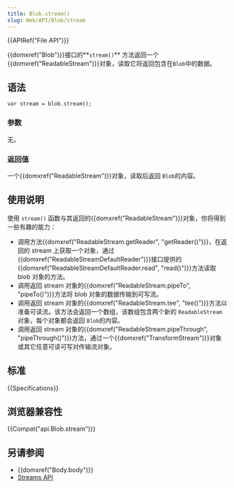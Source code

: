 ```yaml
---
title: Blob.stream()
slug: Web/API/Blob/stream
---
```


{{APIRef("File API")}}

{{domxref("Blob")}}接口的**`stream()`** 方法返回一个{{domxref("ReadableStream")}}对象，读取它将返回包含在`Blob`中的数据。

## 语法

```plain
var stream = blob.stream();
```

### 参数

无。

### 返回值

一个{{domxref("ReadableStream")}}对象，读取后返回 `Blob`的内容。

## 使用说明

使用 `stream()` 函数与其返回的{{domxref("ReadableStream")}}对象，你将得到一些有趣的能力：

- 调用方法{{domxref("ReadableStream.getReader", "getReader()")}}，在返回的 stream 上获取一个对象，通过{{domxref("ReadableStreamDefaultReader")}}接口提供的{{domxref("ReadableStreamDefaultReader.read", "read()")}}方法读取 blob 对象的方法。
- 调用返回 stream 对象的{{domxref("ReadableStream.pipeTo", "pipeTo()")}}方法将 blob 对象的数据传输到可写流。
- 调用返回 stream 对象的{{domxref("ReadableStream.tee", "tee()")}}方法以准备可读流。该方法会返回一个数组，该数组包含两个新的 `ReadableStream` 对象，每个对象都会返回 `Blob`的内容。
- 调用返回 stream 对象的{{domxref("ReadableStream.pipeThrough", "pipeThrough()")}}方法，通过一个{{domxref("TransformStream")}}对象或其它任意可读可写对传输流对象。

## 标准

{{Specifications}}

## 浏览器兼容性

{{Compat("api.Blob.stream")}}

## 另请参阅

- {{domxref("Body.body")}}
- [Streams API](/zh-CN/docs/Web/API/Streams_API)
